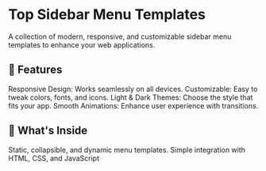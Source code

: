 # Top Sidebar Menu Templates
A collection of modern, responsive, and customizable sidebar menu templates to enhance your web applications.

## 🚀 Features
Responsive Design: Works seamlessly on all devices.
Customizable: Easy to tweak colors, fonts, and icons.
Light & Dark Themes: Choose the style that fits your app.
Smooth Animations: Enhance user experience with transitions.

## 📂 What's Inside
Static, collapsible, and dynamic menu templates.
Simple integration with HTML, CSS, and JavaScript